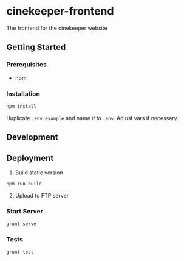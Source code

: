 # cinekeeper-frontend
The frontend for the cinekeeper website

## Getting Started

### Prerequisites
* npm

### Installation

```bash
npm install
```

Duplicate ```.env.example``` and name it to ```.env```. Adjust vars if necessary.

## Development

## Deployment

1. Build static version

```bash
npm run build
```

2. Upload to FTP server

### Start Server

```bash
grunt serve
```

### Tests
```bash
grunt test
```
